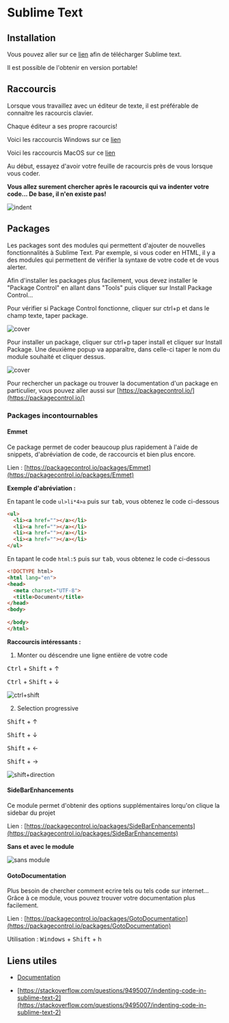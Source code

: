 # Sublime Text

## Installation

Vous pouvez aller sur ce [lien](https://www.sublimetext.com) afin de télécharger Sublime text.

Il est possible de l'obtenir en version portable!

## Raccourcis

Lorsque vous travaillez avec un éditeur de texte, il est préférable de connaitre les racourcis clavier.

Chaque éditeur a ses propre racourcis!

Voici les raccourcis Windows sur ce [lien](sublime-text/pdf/racourcis-windows.pdf)

Voici les raccourcis MacOS sur ce [lien](sublime-text/pdf/racourcis-osx.pdf)

Au début, essayez d'avoir votre feuille de racourcis près de vous lorsque vous coder.

**Vous allez surement chercher après le racourcis qui va indenter votre code... De base, il n'en existe pas!** 

![indent](sublime-text/video/indent-code.gif)

## Packages

Les packages sont des modules qui permettent d'ajouter de nouvelles fonctionnalités à Sublime Text. Par exemple, si vous coder en HTML, il y a des modules qui permettent de vérifier la syntaxe de votre code et de vous alerter.

Afin d'installer les packages plus facilement, vous devez installer le "Package Control" en allant dans "Tools" puis cliquer sur Install Package Control...

Pour vérifier si Package Control fonctionne, cliquer sur ctrl+p et dans le champ texte, taper package.

![cover](sublime-text/img/package-1.png)

Pour installer un package, cliquer sur ctrl+p taper install et cliquer sur Install Package. Une deuxième popup va apparaître, dans celle-ci taper le nom du module souhaité et cliquer dessus.

![cover](sublime-text/img/package-2.png)

Pour rechercher un package ou trouver la documentation d'un package en particulier, vous pouvez aller aussi sur [https://packagecontrol.io/](https://packagecontrol.io/)


### Packages incontournables


#### Emmet

Ce package permet de coder beaucoup plus rapidement à l'aide de snippets, d'abréviation de code, de raccourcis et bien plus encore.

Lien : [https://packagecontrol.io/packages/Emmet](https://packagecontrol.io/packages/Emmet)

**Exemple d'abréviation :**

En tapant le code ```ul>li*4>a``` puis sur <kbd>tab</kbd>, vous obtenez le code ci-dessous

```html
<ul>
  <li><a href=""></a></li>
  <li><a href=""></a></li>
  <li><a href=""></a></li>
  <li><a href=""></a></li>
</ul>
```

En tapant le code ```html:5``` puis sur <kbd>tab</kbd>, vous obtenez le code ci-dessous

```html
<!DOCTYPE html>
<html lang="en">
<head>
  <meta charset="UTF-8">
  <title>Document</title>
</head>
<body>
  
</body>
</html>
```

**Raccourcis  intéressants :**

1. Monter ou déscendre une ligne entière de votre code

<kbd>Ctrl</kbd> + <kbd>Shift</kbd> + &uparrow;

<kbd>Ctrl</kbd> + <kbd>Shift</kbd> + &downarrow;

![ctrl+shift](sublime-text/video/emmet-move.gif)

2. Selection progressive

<kbd>Shift</kbd> + &uparrow;

<kbd>Shift</kbd> + &downarrow;

<kbd>Shift</kbd> + &leftarrow;

<kbd>Shift</kbd> + &rightarrow;

![shift+direction](sublime-text/video/select-code.gif)



#### Side​Bar​Enhancements

Ce module permet d'obtenir des options supplémentaires lorqu'on clique la sidebar du projet

Lien : [https://packagecontrol.io/packages/SideBarEnhancements](https://packagecontrol.io/packages/SideBarEnhancements)

**Sans et avec le module**

![sans module](sublime-text/img/sidebar.png)


#### GotoDocumentation

Plus besoin de chercher comment ecrire tels ou tels code sur internet... Grâce à ce module, vous pouvez trouver votre documentation plus facilement.

Lien : [https://packagecontrol.io/packages/GotoDocumentation](https://packagecontrol.io/packages/GotoDocumentation)

Utilisation : <kbd>Windows</kbd> + <kbd>Shift</kbd> + h

## Liens utiles

- [Documentation](http://docs.sublimetext.info/en/latest/reference/keyboard_shortcuts_win.html)

- [https://stackoverflow.com/questions/9495007/indenting-code-in-sublime-text-2](https://stackoverflow.com/questions/9495007/indenting-code-in-sublime-text-2)